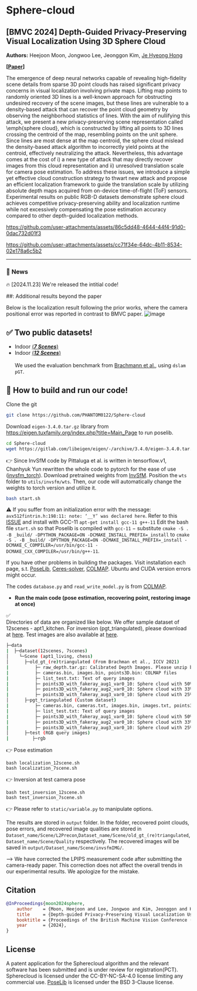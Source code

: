 # Sphere-cloud
## [BMVC 2024] Depth-Guided Privacy-Preserving Visual Localization Using 3D Sphere Cloud
**Authors:** Heejoon Moon, Jongwoo Lee, Jeonggon Kim, [Je Hyeong Hong](https://sites.google.com/view/hyvision)

**[[Paper](https://bmvc2024.org/proceedings/267/)]**

The emergence of deep neural networks capable of revealing high-fidelity scene details from sparse 3D point clouds has raised significant privacy concerns in visual localization involving private maps.
Lifting map points to randomly oriented 3D lines is a well-known approach for obstructing undesired recovery of the scene images, but these lines are vulnerable to a density-based attack that can recover the point cloud geometry by observing the neighborhood statistics of lines.
With the aim of nullifying this attack, we present a new privacy-preserving scene representation called \emph{sphere cloud}, which is constructed by lifting all points to 3D lines crossing the centroid of the map, resembling points on the unit sphere.
Since lines are most dense at the map centroid, the sphere cloud mislead the density-based attack algorithm to incorrectly yield points at the centroid, effectively neutralizing the attack. 
Nevertheless, this advantage comes at the cost of i) a new type of attack that may directly recover images from this cloud representation and ii) unresolved translation scale for camera pose estimation.
To address these issues, we introduce a simple yet effective cloud construction strategy to thwart new attack and 
 propose an efficient localization framework to guide the translation scale by utilizing absolute depth maps acquired from on-device time-of-flight (ToF) sensors.
Experimental results on public RGB-D datasets demonstrate sphere cloud achieves competitive privacy-preserving ability and localization runtime while not excessively compensating the pose estimation accuracy compared to other depth-guided localization methods.

https://github.com/user-attachments/assets/86c5dd48-4644-44f4-91d0-0dac732d01f3 

https://github.com/user-attachments/assets/cc71f34e-64dc-4b11-8534-02e178a6c5b2

*************************************
### :rocket: **News** 
:fire: [2024.11.23] We're released the intitial code!

##: Additional results beyond the paper

Below is the localization result following the prior works, where the camera positional error was reported in contrast to BMVC paper.
![image](https://github.com/user-attachments/assets/070d634d-4958-4f8b-a7a1-4cd0afc4bb7a)


## :white_check_mark: Two public datasets!
- Indoor [(**_7 Scenes_**)](https://www.microsoft.com/en-us/research/project/rgb-d-dataset-7-scenes/) </br>
- Indoor [(**_12 Scenes_**)](https://graphics.stanford.edu/projects/reloc/) </br> </br>
We used the evaluation benchmark from [Brachmann et al.](https://github.com/tsattler/visloc_pseudo_gt_limitations), using `dslam pGT`. 


## :running: How to build and run our code!
Clone the git <br>
```bash 
git clone https://github.com/PHANTOM0122/Sphere-cloud
```

Download `eigen-3.4.0.tar.gz` library from https://eigen.tuxfamily.org/index.php?title=Main_Page to run poselib.
```bash
cd Sphere-cloud
wget https://gitlab.com/libeigen/eigen/-/archive/3.4.0/eigen-3.4.0.tar.gz
```
:point_right: Since InvSfM code by Pittaluga et al. is written in tensorflow.v1, Chanhyuk Yun rewritten the whole code to pytorch for the ease of use ([invsfm_torch](https://github.com/ChanhyukYun/invSfM_torch)).
Download pretrained weights from [InvSfM](https://github.com/francescopittaluga/invsfm).
Position the `wts` folder to `utils/invsfm/wts`.
Then, our code will automatically change the weights to torch version and utilize it.

```bash
bash start.sh
```

:warning: If you suffer from an initialization error with the message: `avx512fintrin.h:198:11: note: ‘__Y’ was declared here`.
Refer to this [ISSUE](https://github.com/pytorch/pytorch/issues/77939#issue-1242584624) and install with GCC-11
`apt-get install gcc-11 g++-11`
Edit the bash file `start.sh` so that Poselib is compiled with `gcc-11` $-$ substitute `cmake -S . -B _build/ -DPYTHON_PACKAGE=ON -DCMAKE_INSTALL_PREFIX=_install`
to `cmake -S . -B _build/ -DPYTHON_PACKAGE=ON -DCMAKE_INSTALL_PREFIX=_install -DCMAKE_C_COMPILER=/usr/bin/gcc-11 -DCMAKE_CXX_COMPILER=/usr/bin/g++-11`.

If you have other problems in building the packages.
Visit installation each page, s.t. [PoseLib](https://github.com/vlarsson/PoseLib), [Ceres-solver](http://ceres-solver.org/installation.html), [COLMAP](https://colmap.github.io/install.html).
Ubuntu and CUDA version errors might occur.

The codes `database.py` and `read_write_model.py` is from [COLMAP](https://github.com/colmap/colmap).
- **Run the main code (pose estimation, recovering point, restoring image at once)**

:white_check_mark:	
Directories of data are organized like below.
We offer sample dataset of 12scenes - apt1_kitchen. 
For inversion (pgt_triangulated), please download at [here](https://drive.google.com/drive/folders/1hZaNCcBGneO8yyu9oRTScDfUSePHxbZr?usp=sharing).
Test images are also available at [here](https://drive.google.com/file/d/1VkzdrxDFJVY5OoQNQ-veS22Mix-NtRke/view?usp=sharing).
```bash
├─data 
|  ├─dataset(12scenes, 7scenes)
│    └─Scene (apt1_living, chess)
│      ├─old_gt_(re)triangulated (From Brachman et al., ICCV 2021)
|          ├─ raw_depth.tar.gz: Calibrated Depth Images. Please unzip before localizaiton.
|          ├─ cameras.bin, images.bin, points3D.bin: COLMAP files
|          ├─ list_test.txt: Text of query images
|          ├─ points3D_with_fakeray_aug1_var0_10: Sphere cloud with 50% TP ratio
|          ├─ points3D_with_fakeray_aug2_var0_10: Sphere cloud with 33% TP ratio
|          ├─ points3D_with_fakeray_aug3_var0_10: Sphere cloud with 25% TP ratio
│      ├─pgt_triangulated (Custom dataset)
|          ├─ cameras.bin, cameras.txt, images.bin, images.txt, points3D.bin, points3D.txt, database.db
|          ├─ list_test.txt: Text of query images
|          ├─ points3D_with_fakeray_aug1_var0_10: Sphere cloud with 50% TP ratio
|          ├─ points3D_with_fakeray_aug2_var0_10: Sphere cloud with 33% TP ratio
|          ├─ points3D_with_fakeray_aug3_var0_10: Sphere cloud with 25% TP ratio
│      ├─test (RGB query images)
|         ├─rgb        
```

:point_right: Pose estimation 
```
bash localization_12scene.sh
bash localization_7scene.sh
```

:point_right: Inversion at test camera pose 
```
bash test_inversion_12scene.sh
bash test_inversion_7scene.sh
```

:point_right: Please refer to `static/variable.py` to manipulate options.

The results are stored in `output` folder.
In the folder, recovered point clouds, pose errors, and recovered image qualities are stored in `Dataset_name/Scene/L2Precon`,`Dataset_name/Scene/old_gt_(re)triangulated`,`Dataset_name/Scene/Quality` respectively.
The recovered images will be saved in `output/Dataset_name/Scene/invsfmIMG/`.

--> We have corrected the LPIPS measurement code after submitting the camera-ready paper. This correction does not affect the overall trends in our experimental results. We apologize for the mistake.

## Citation
```bibtex
@InProceedings{moon2024sphere,
    author    = {Moon, Heejoon and Lee, Jongwoo and Kim, Jeonggon and Hong, Je Hyeong},
    title     = {Depth-guided Privacy-Preserving Visual Localization Using 3D Sphere Clouds},
    booktitle = {Proceedings of the British Machine Vision Conference (BMVC)},
    year      = {2024},
}
```
## License
A patent application for the Spherecloud algorithm and the relevant software has been submitted and is under review for registration(PCT).
Spherecloud is licensed under the CC-BY-NC-SA-4.0 license limiting any commercial use.
[PoseLib](https://github.com/vlarsson/PoseLib) is licensed under the BSD 3-Clause license.

